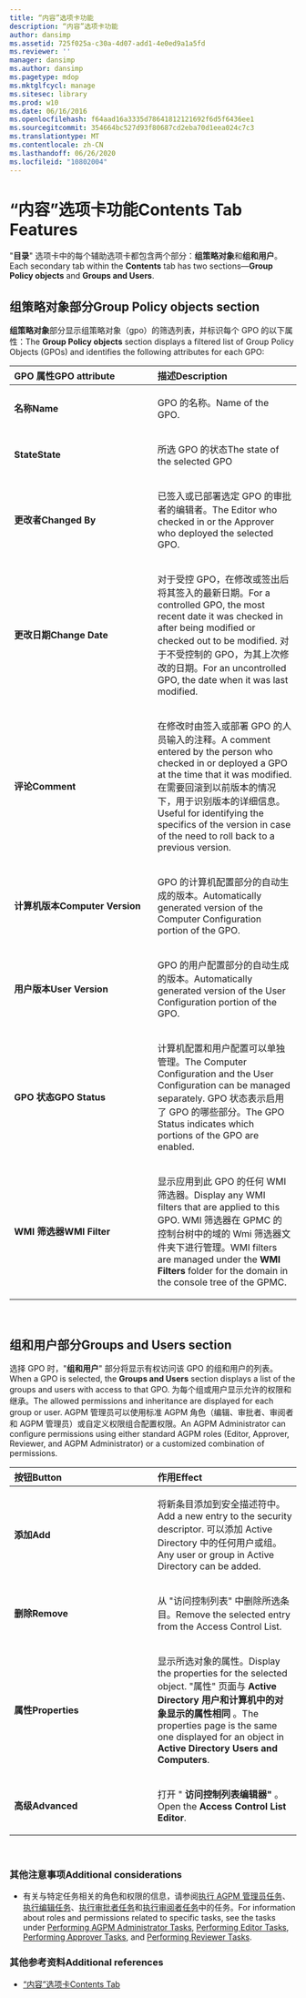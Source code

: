 ```yaml
---
title: “内容”选项卡功能
description: “内容”选项卡功能
author: dansimp
ms.assetid: 725f025a-c30a-4d07-add1-4e0ed9a1a5fd
ms.reviewer: ''
manager: dansimp
ms.author: dansimp
ms.pagetype: mdop
ms.mktglfcycl: manage
ms.sitesec: library
ms.prod: w10
ms.date: 06/16/2016
ms.openlocfilehash: f64aad16a3335d78641812121692f6d5f6436ee1
ms.sourcegitcommit: 354664bc527d93f80687cd2eba70d1eea024c7c3
ms.translationtype: MT
ms.contentlocale: zh-CN
ms.lasthandoff: 06/26/2020
ms.locfileid: "10802004"
---
```

# <span data-ttu-id="fea35-103">“内容”选项卡功能</span><span class="sxs-lookup"><span data-stu-id="fea35-103">Contents Tab Features</span></span>


<span data-ttu-id="fea35-104">"**目录**" 选项卡中的每个辅助选项卡都包含两个部分：**组策略对象**和**组和用户**。</span><span class="sxs-lookup"><span data-stu-id="fea35-104">Each secondary tab within the **Contents** tab has two sections—**Group Policy objects** and **Groups and Users**.</span></span>

## <span data-ttu-id="fea35-105">组策略对象部分</span><span class="sxs-lookup"><span data-stu-id="fea35-105">Group Policy objects section</span></span>


<span data-ttu-id="fea35-106">**组策略对象**部分显示组策略对象（gpo）的筛选列表，并标识每个 GPO 的以下属性：</span><span class="sxs-lookup"><span data-stu-id="fea35-106">The **Group Policy objects** section displays a filtered list of Group Policy Objects (GPOs) and identifies the following attributes for each GPO:</span></span>

<table>
<colgroup>
<col width="50%" />
<col width="50%" />
</colgroup>
<thead>
<tr class="header">
<th align="left"><span data-ttu-id="fea35-107">GPO 属性</span><span class="sxs-lookup"><span data-stu-id="fea35-107">GPO attribute</span></span></th>
<th align="left"><span data-ttu-id="fea35-108">描述</span><span class="sxs-lookup"><span data-stu-id="fea35-108">Description</span></span></th>
</tr>
</thead>
<tbody>
<tr class="odd">
<td align="left"><p><strong><span data-ttu-id="fea35-109">名称</span><span class="sxs-lookup"><span data-stu-id="fea35-109">Name</span></span></strong></p></td>
<td align="left"><p><span data-ttu-id="fea35-110">GPO 的名称。</span><span class="sxs-lookup"><span data-stu-id="fea35-110">Name of the GPO.</span></span></p></td>
</tr>
<tr class="even">
<td align="left"><p><strong><span data-ttu-id="fea35-111">State</span><span class="sxs-lookup"><span data-stu-id="fea35-111">State</span></span></strong></p></td>
<td align="left"><p><span data-ttu-id="fea35-112">所选 GPO 的状态</span><span class="sxs-lookup"><span data-stu-id="fea35-112">The state of the selected GPO</span></span></p></td>
</tr>
<tr class="odd">
<td align="left"><p><strong><span data-ttu-id="fea35-113">更改者</span><span class="sxs-lookup"><span data-stu-id="fea35-113">Changed By</span></span></strong></p></td>
<td align="left"><p><span data-ttu-id="fea35-114">已签入或已部署选定 GPO 的审批者的编辑者。</span><span class="sxs-lookup"><span data-stu-id="fea35-114">The Editor who checked in or the Approver who deployed the selected GPO.</span></span></p></td>
</tr>
<tr class="even">
<td align="left"><p><strong><span data-ttu-id="fea35-115">更改日期</span><span class="sxs-lookup"><span data-stu-id="fea35-115">Change Date</span></span></strong></p></td>
<td align="left"><p><span data-ttu-id="fea35-116">对于受控 GPO，在修改或签出后将其签入的最新日期。</span><span class="sxs-lookup"><span data-stu-id="fea35-116">For a controlled GPO, the most recent date it was checked in after being modified or checked out to be modified.</span></span> <span data-ttu-id="fea35-117">对于不受控制的 GPO，为其上次修改的日期。</span><span class="sxs-lookup"><span data-stu-id="fea35-117">For an uncontrolled GPO, the date when it was last modified.</span></span></p></td>
</tr>
<tr class="odd">
<td align="left"><p><strong><span data-ttu-id="fea35-118">评论</span><span class="sxs-lookup"><span data-stu-id="fea35-118">Comment</span></span></strong></p></td>
<td align="left"><p><span data-ttu-id="fea35-119">在修改时由签入或部署 GPO 的人员输入的注释。</span><span class="sxs-lookup"><span data-stu-id="fea35-119">A comment entered by the person who checked in or deployed a GPO at the time that it was modified.</span></span> <span data-ttu-id="fea35-120">在需要回滚到以前版本的情况下，用于识别版本的详细信息。</span><span class="sxs-lookup"><span data-stu-id="fea35-120">Useful for identifying the specifics of the version in case of the need to roll back to a previous version.</span></span></p></td>
</tr>
<tr class="even">
<td align="left"><p><strong><span data-ttu-id="fea35-121">计算机版本</span><span class="sxs-lookup"><span data-stu-id="fea35-121">Computer Version</span></span></strong></p></td>
<td align="left"><p><span data-ttu-id="fea35-122">GPO 的计算机配置部分的自动生成的版本。</span><span class="sxs-lookup"><span data-stu-id="fea35-122">Automatically generated version of the Computer Configuration portion of the GPO.</span></span></p></td>
</tr>
<tr class="odd">
<td align="left"><p><strong><span data-ttu-id="fea35-123">用户版本</span><span class="sxs-lookup"><span data-stu-id="fea35-123">User Version</span></span></strong></p></td>
<td align="left"><p><span data-ttu-id="fea35-124">GPO 的用户配置部分的自动生成的版本。</span><span class="sxs-lookup"><span data-stu-id="fea35-124">Automatically generated version of the User Configuration portion of the GPO.</span></span></p></td>
</tr>
<tr class="even">
<td align="left"><p><strong><span data-ttu-id="fea35-125">GPO 状态</span><span class="sxs-lookup"><span data-stu-id="fea35-125">GPO Status</span></span></strong></p></td>
<td align="left"><p><span data-ttu-id="fea35-126">计算机配置和用户配置可以单独管理。</span><span class="sxs-lookup"><span data-stu-id="fea35-126">The Computer Configuration and the User Configuration can be managed separately.</span></span> <span data-ttu-id="fea35-127">GPO 状态表示启用了 GPO 的哪些部分。</span><span class="sxs-lookup"><span data-stu-id="fea35-127">The GPO Status indicates which portions of the GPO are enabled.</span></span></p></td>
</tr>
<tr class="odd">
<td align="left"><p><strong><span data-ttu-id="fea35-128">WMI 筛选器</span><span class="sxs-lookup"><span data-stu-id="fea35-128">WMI Filter</span></span></strong></p></td>
<td align="left"><p><span data-ttu-id="fea35-129">显示应用到此 GPO 的任何 WMI 筛选器。</span><span class="sxs-lookup"><span data-stu-id="fea35-129">Display any WMI filters that are applied to this GPO.</span></span> <span data-ttu-id="fea35-130">WMI 筛选器在 GPMC 的 <strong> </strong> 控制台树中的域的 Wmi 筛选器文件夹下进行管理。</span><span class="sxs-lookup"><span data-stu-id="fea35-130">WMI filters are managed under the <strong>WMI Filters</strong> folder for the domain in the console tree of the GPMC.</span></span></p></td>
</tr>
</tbody>
</table>

 

## <span data-ttu-id="fea35-131">组和用户部分</span><span class="sxs-lookup"><span data-stu-id="fea35-131">Groups and Users section</span></span>


<span data-ttu-id="fea35-132">选择 GPO 时，"**组和用户**" 部分将显示有权访问该 GPO 的组和用户的列表。</span><span class="sxs-lookup"><span data-stu-id="fea35-132">When a GPO is selected, the **Groups and Users** section displays a list of the groups and users with access to that GPO.</span></span> <span data-ttu-id="fea35-133">为每个组或用户显示允许的权限和继承。</span><span class="sxs-lookup"><span data-stu-id="fea35-133">The allowed permissions and inheritance are displayed for each group or user.</span></span> <span data-ttu-id="fea35-134">AGPM 管理员可以使用标准 AGPM 角色（编辑、审批者、审阅者和 AGPM 管理员）或自定义权限组合配置权限。</span><span class="sxs-lookup"><span data-stu-id="fea35-134">An AGPM Administrator can configure permissions using either standard AGPM roles (Editor, Approver, Reviewer, and AGPM Administrator) or a customized combination of permissions.</span></span>

<table>
<colgroup>
<col width="50%" />
<col width="50%" />
</colgroup>
<thead>
<tr class="header">
<th align="left"><span data-ttu-id="fea35-135">按钮</span><span class="sxs-lookup"><span data-stu-id="fea35-135">Button</span></span></th>
<th align="left"><span data-ttu-id="fea35-136">作用</span><span class="sxs-lookup"><span data-stu-id="fea35-136">Effect</span></span></th>
</tr>
</thead>
<tbody>
<tr class="odd">
<td align="left"><p><strong><span data-ttu-id="fea35-137">添加</span><span class="sxs-lookup"><span data-stu-id="fea35-137">Add</span></span></strong></p></td>
<td align="left"><p><span data-ttu-id="fea35-138">将新条目添加到安全描述符中。</span><span class="sxs-lookup"><span data-stu-id="fea35-138">Add a new entry to the security descriptor.</span></span> <span data-ttu-id="fea35-139">可以添加 Active Directory 中的任何用户或组。</span><span class="sxs-lookup"><span data-stu-id="fea35-139">Any user or group in Active Directory can be added.</span></span></p></td>
</tr>
<tr class="even">
<td align="left"><p><strong><span data-ttu-id="fea35-140">删除</span><span class="sxs-lookup"><span data-stu-id="fea35-140">Remove</span></span></strong></p></td>
<td align="left"><p><span data-ttu-id="fea35-141">从 "访问控制列表" 中删除所选条目。</span><span class="sxs-lookup"><span data-stu-id="fea35-141">Remove the selected entry from the Access Control List.</span></span></p></td>
</tr>
<tr class="odd">
<td align="left"><p><strong><span data-ttu-id="fea35-142">属性</span><span class="sxs-lookup"><span data-stu-id="fea35-142">Properties</span></span></strong></p></td>
<td align="left"><p><span data-ttu-id="fea35-143">显示所选对象的属性。</span><span class="sxs-lookup"><span data-stu-id="fea35-143">Display the properties for the selected object.</span></span> <span data-ttu-id="fea35-144">"属性" 页面与 <strong> Active Directory 用户和计算机中的对象显示的属性相同 </strong> 。</span><span class="sxs-lookup"><span data-stu-id="fea35-144">The properties page is the same one displayed for an object in <strong>Active Directory Users and Computers</strong>.</span></span></p></td>
</tr>
<tr class="even">
<td align="left"><p><strong><span data-ttu-id="fea35-145">高级</span><span class="sxs-lookup"><span data-stu-id="fea35-145">Advanced</span></span></strong></p></td>
<td align="left"><p><span data-ttu-id="fea35-146">打开 " <strong> 访问控制列表编辑器" </strong> 。</span><span class="sxs-lookup"><span data-stu-id="fea35-146">Open the <strong>Access Control List Editor</strong>.</span></span></p></td>
</tr>
</tbody>
</table>

 

### <span data-ttu-id="fea35-147">其他注意事项</span><span class="sxs-lookup"><span data-stu-id="fea35-147">Additional considerations</span></span>

-   <span data-ttu-id="fea35-148">有关与特定任务相关的角色和权限的信息，请参阅[执行 AGPM 管理员任务](performing-agpm-administrator-tasks-agpm30ops.md)、[执行编辑任务](performing-editor-tasks-agpm30ops.md)、[执行审批者任务](performing-approver-tasks-agpm30ops.md)和[执行审阅者任务](performing-reviewer-tasks-agpm30ops.md)中的任务。</span><span class="sxs-lookup"><span data-stu-id="fea35-148">For information about roles and permissions related to specific tasks, see the tasks under [Performing AGPM Administrator Tasks](performing-agpm-administrator-tasks-agpm30ops.md), [Performing Editor Tasks](performing-editor-tasks-agpm30ops.md), [Performing Approver Tasks](performing-approver-tasks-agpm30ops.md), and [Performing Reviewer Tasks](performing-reviewer-tasks-agpm30ops.md).</span></span>

### <span data-ttu-id="fea35-149">其他参考资料</span><span class="sxs-lookup"><span data-stu-id="fea35-149">Additional references</span></span>

-   [<span data-ttu-id="fea35-150">“内容”选项卡</span><span class="sxs-lookup"><span data-stu-id="fea35-150">Contents Tab</span></span>](contents-tab-agpm30ops.md)

 

 





